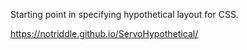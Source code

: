 Starting point in specifying hypothetical layout for CSS.

<https://notriddle.github.io/ServoHypothetical/>

